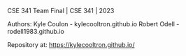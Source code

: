 CSE 341 Team Final | CSE 341 | 2023

Authors:
Kyle Coulon - kylecooltron.github.io
Robert Odell - rodell1983.github.io


Repository at:
https://kylecooltron.github.io/
